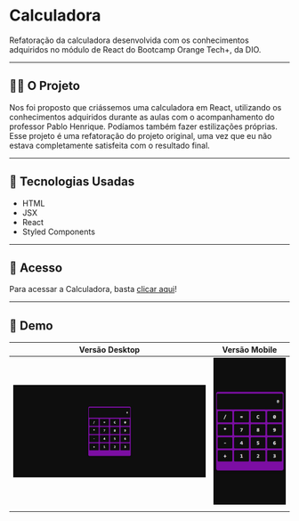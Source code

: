 # Calculadora

Refatoração da calculadora desenvolvida com os conhecimentos adquiridos no módulo de React do Bootcamp Orange Tech+, da DIO.

----

## 👩‍💻 O Projeto

Nos foi proposto que criássemos uma calculadora em React, utilizando os conhecimentos adquiridos durante as aulas com o acompanhamento do professor Pablo Henrique. Podíamos também fazer estilizações próprias.
Esse projeto é uma refatoração do projeto original, uma vez que eu não estava completamente satisfeita com o resultado final.

----

## 🔧 Tecnologias Usadas
- HTML
- JSX
- React
- Styled Components

----

## 🔗 Acesso 

Para acessar a Calculadora, basta <a href="#">clicar aqui</a>!

----

##  📱 Demo

| Versão Desktop | Versão Mobile |
| ---------------| --------------|
|![Calculadora no Desktop](public/desktop.png)|![Calculadora no Mobile](public/mobile.png)|
| | |
